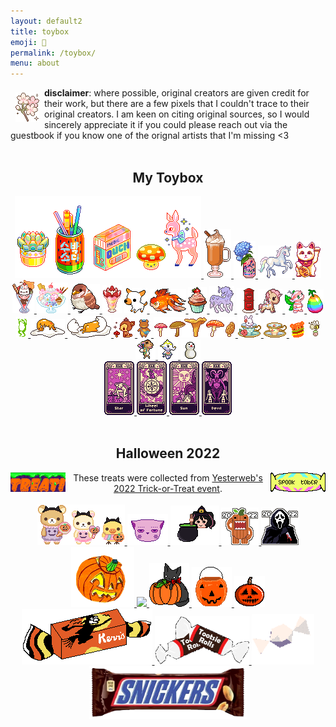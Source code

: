```yaml
---
layout: default2
title: toybox
emoji: 🎁
permalink: /toybox/
menu: about
---
```

<a target="_blank" href="https://foollovers.com/"><img src="/graphics/toy/c07-flower-cherry_blossom.gif" title="credit: foollovers" style="margin: 8px;" align="left"/></a>
<b>disclaimer</b>: where possible, original creators are given credit for their work, but there are a few pixels that I couldn't trace to their original creators. 
I am keen on citing original sources, so I would sincerely appreciate it if you could please reach out via the guestbook if you know one of the orignal artists that I'm missing &lt;3
<br>
<br>
<center>
    <h2>My Toybox</h2>
    <a target="_blank" href="https://pixelins.tumblr.com/">
    <img src="/graphics/toy/pixelins.gif">
    </a>
    <a target="_blank" href="https://www.deviantart.com/king-lulu-deer">
    <img src="/graphics/toy/psl_kingluludeer.gif"/>
    </a>
    <a target="_blank" href="https://www.lejlart.com/apple.html">
    <img src="/graphics/toy/lacroixhydrangea.gif">
    </a>
    <a target="_blank" href="https://www.lejlart.com/apple.html">
    <img src="/graphics/toy/unipix2.gif"/>
    </a>
    <a target="_blank" href="https://pixels.heylouise.space/">
    <img src="/graphics/toy/50-maneki-neko1.png">
    </a>
    <a target="_blank" href="https://www.lejlart.com/apple.html">
    <img src="/graphics/toy/nyan_sundae.gif">
    </a>
    <a target="_blank" href="https://web.archive.org/web/20061013174801/http://www.scribbleland.net/">
    <img src="/graphics/toy/parfait_scribbleland.gif">
    </a>
    <a target="_blank" href="http://pokyaron.fc2web.com/sozai.htm">
    <img src="/graphics/toy/bird1.gif">
    </a>
    <img src="/graphics/toy/parfait2.png" title="If you know where this came from, please send me the link!"/>
    <a target="_blank" href="http://mes.fc2web.com/">
    <img src="/graphics/toy/smalldog1.gif">
    </a>
    <a target="_blank" href="https://www.lejlart.com/apple.html">
    <img src="/graphics/toy/goldfish1.gif">
    </a>
    <a target="_blank" href="https://www.lejlart.com/apple.html">
    <img src="/graphics/toy/cupc3.gif">
    </a>
    <a target="_blank" href="https://www.lejlart.com/apple.html">
    <img src="/graphics/toy/meltycornpixel.gif">
    </a>
    <a target="_blank" href="http://whimsical.heartette.net/">
        <img src="/graphics/toy/mail.gif" title="credit: whimsical" title="credit: appledust"/>
    </a>
    <a target="_blank" href="https://www.lejlart.com/apple.html">
    <img src="/graphics/toy/toki_dolce.gif">
    </a>
    <a target="_blank" href="https://www.lejlart.com/apple.html">
    <img src="/graphics/toy/candychan.gif">
    </a>
    <a target="_blank" href="https://www.lejlart.com/apple.html">
    <img src="/graphics/toy/negg_rainbow.gif">
    </a>
    <a target="_blank" href="https://archive.sudomemo.net/">
    <img src="/graphics/toy/frog.gif">
    </a>
    <a target="_blank" href="https://www.lejlart.com/apple.html">
    <img src="/graphics/toy/gudetama_blanket.gif">
    </a>
    <a target="_blank" href="https://www.lejlart.com/apple.html">
    <img src="/graphics/toy/gudetama_hideegg.gif">
    </a>
    <a target="_blank" href="http://cute.lolipop.jp/hotchoco.html">
    <img src="/graphics/toy/bambi.gif"/>
    </a>
    <a target="_blank" href="https://blanketfort.neocities.org/">
    <img src="/graphics/toy/mail bear.gif"/>
    </a>
    <a target="_blank" href="https://www.deviantart.com/king-lulu-deer">
    <img src="/graphics/toy/mushroomjiggle_kingluludeer.gif"/>
    </a>
    <a target="_blank" href="https://www.lejlart.com/apple.html">
    <img src="/graphics/toy/bun_tearose.gif">
    </a>
    <a target="_blank" href="https://www.lejlart.com/apple.html">
    <img src="/graphics/toy/tcup8pastelylwblue.png">
    </a>
    <img src="/graphics/toy/burgerbounce.gif" title="If you know where this came from, please send me the link! I don't think it's from http://mirukuma.blogspot.com/p/sozai.html because they sadly stole and slightly recolored a ton of Scribbleland's pixels."/>
    <a target="_blank" href="http://sorahana.ciao.jp/">
        <img src="/graphics/toy/bee.gif">
    </a>
    <a target="_blank" href="https://ac.kuchiki.net/">
    <img src="/graphics/toy/saharah.gif" title="pixel friends | Saharah"/>
    <img src="/graphics/toy/tia.gif" title="pixel friends | Tia" />
    <img src="/graphics/toy/snowman.gif" title="pixel friends | Snowman"/>
    </a>
    <br>
    <a target="_blank" href="https://www.deviantart.com/king-lulu-deer">
        <img src="/graphics/toy/star_tarot_kingluludeer.gif"/> 
        <img src="/graphics/toy/wheeloffortune_tarot_kingluludeer.gif"/> 
        <img src="/graphics/toy/sun_tarot_kingluludeer.gif"/> 
        <img src="/graphics/toy/devil_tarot_kingluludeer.gif"/>
    </a>
    <br>
    <br>
    <h2>Halloween 2022</h2>
    <a target="_blank" href="https://yesterweb.org/trickortreat2022/">
    <img src="/graphics/toy/halloween2022/yesterweb2022tot.gif" align="left" style="margin: 0 8px 0 0;"/>
    </a>
    <a target="_blank" href="https://lophius.xyz/halloween2022/halloween2022.html">
    <img src="/graphics/toy/halloween2022/lophiusxyz-spooktober2022.gif" align="right" style="margin: 0 0 0 8px;" title="treat from lophius.xyz's game"/>
    </a>
    These treats were collected from <a target="_blank" href="https://yesterweb.org/trickortreat2022/">Yesterweb's 2022 Trick-or-Treat event</a>.
    <br>
    <br>
    <a target="_blank" href="https://artwork.neocities.org/halloween.html">
    <img src="/graphics/toy/halloween2022/artworkhalloween.gif" title="treat from artwork"/>
    </a>
    <a target="_blank" href="https://dogfish99.neocities.org/morscertissima.html">
    <img src="/graphics/toy/halloween2022/fairy%20kitty%20from%20dogfish99neocities.png" title="treat from dogfish99"/>
    </a>
    <a target="_blank" href="https://blissnet.neocities.org/holiday/Hallozine2022/index.html">
    <img src="/graphics/toy/halloween2022/IppHPFV.gif" title="treat from blissnet"/>
    </a>
    <a target="_blank" href="https://gloomlee.neocities.org/trickortreat.html">
    <img src="/graphics/toy/halloween2022/pumpkindomo2022sticker-gloomlee.gif" title="treat from gloomlee"/>
    </a>
    <a target="_blank" href="https://gloomlee.neocities.org/trickortreat.html">
    <img src="/graphics/toy/halloween2022/scream2022sticker-gloomlee.gif" title="treat from gloomlee"/>
    </a>
    <a target="_blank" href="https://creaturefeature.neocities.org/misc/halloween.html">
    <img src="/graphics/toy/halloween2022/jacklatern.png" width="20%" height="20%" title="treat from creaturefeature"/>
    </a>
    <a target="_blank" href="https://redrevelry.neocities.org/">
    <img src="https://i.imgur.com/cBEXPv1.png">
    </a>
    <a target="_blank" href="https://expectationemesis.net/holiday/halloween2022.html">
    <img src="/graphics/toy/halloween2022/expectationemesis-pumpkinkitty.gif" title="treat from expectationemesis"/>
    </a>
    <a target="_blank" href="https://critterprincetoys.neocities.org/halloween.html">
    <img src="/graphics/toy/halloween2022/PUMPKINBUCKET.png" title="treat from critterprincetoys"/>
    </a>
    <a target="_blank" href="https://paintkiller.neocities.org/new/haloween2022.html">
    <img src="/graphics/toy/halloween2022/derpkin.png" title="treat from paintkiller"/>
    </a>
    <a target="_blank" href="https://frogpondblues.neocities.org/halloween/halloween.html">
    <img src="/graphics/toy/halloween2022/kiss.png" title="treat from frogpondblues"/>
    </a>
    <a target="_blank" href="https://kreepykeys.neocities.org/">
    <img src="/graphics/toy/halloween2022/tootsierolls.gif" width="30%" height="30%" title="treat from kreepykeys"/>
    </a>
    <a target="_blank" href="https://doctordizzy.neocities.org/halloween">
    <img src="/graphics/toy/halloween2022/candy_spin.gif" width="20%" height="20%" title="treat from doctordizzy"/>
    </a>
    <a target="_blank" href="https://fr1234.neocities.org/halloween.html">
    <img src="/graphics/toy/halloween2022/snickers_fr1234neocities.png" width="50%" height="50%" title="treat from fr1234"/>
    </a>
</center>